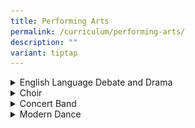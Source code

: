 ```yaml
---
title: Performing Arts
permalink: /curriculum/performing-arts/
description: ""
variant: tiptap
---
```

<div data-type="detailGroup" class="isomer-accordion isomer-accordion-white">
<details class="isomer-details">
<summary>English Language Debate and Drama</summary>
<div data-type="detailsContent" class="isomer-details-content">
<p></p>
<div class="isomer-image-wrapper">
<img style="width: 100%" height="auto" width="100%" alt="" src="/images/CCAs/ELDD/ELDD1.jpg">
</div>
<h4><strong>CCA Schedule</strong></h4>
<table style="minWidth: 75px">
<colgroup>
<col>
<col>
<col>
</colgroup>
<tbody>
<tr>
<td rowspan="1" colspan="1">
<p><strong>Training Day</strong>
</p>
</td>
<td rowspan="1" colspan="1">
<p><strong>Training Time</strong>
</p>
</td>
<td rowspan="1" colspan="1">
<p><strong>Training Venue (s)</strong>
</p>
</td>
</tr>
<tr>
<td rowspan="1" colspan="1">
<p>Mondays and Wednesdays</p>
</td>
<td rowspan="1" colspan="1">
<p>3:30 – 6pm</p>
</td>
<td rowspan="1" colspan="1">
<p>AVA Room 1 and 2</p>
</td>
</tr>
</tbody>
</table>
<h4>&nbsp;<strong>Organisation Chart</strong></h4>
<table style="minWidth: 25px">
<colgroup>
<col>
</colgroup>
<tbody>
<tr>
<td rowspan="1" colspan="1">
<p><strong>Teachers-In-Charge</strong>
</p>
</td>
</tr>
<tr>
<td rowspan="1" colspan="1">
<p>Ms Sandramarthy (Teacher IC)</p>
<p>Ms Sharon Tan</p>
<p>Ms Zamiara</p>
</td>
</tr>
</tbody>
</table>
<table style="minWidth: 25px">
<colgroup>
<col>
</colgroup>
<tbody>
<tr>
<td rowspan="1" colspan="1">
<p><strong>Coaches / Instructors</strong>
</p>
</td>
</tr>
<tr>
<td rowspan="1" colspan="1">
<p>Debate – Mr Ho Wey Kean</p>
<p>Drama – Mr Wong Kwang Han</p>
</td>
</tr>
</tbody>
</table>
<table style="minWidth: 50px">
<colgroup>
<col>
<col>
</colgroup>
<tbody>
<tr>
<td rowspan="1" colspan="2">
<p><strong>CCA Leaders</strong>
</p>
</td>
</tr>
<tr>
<td rowspan="1" colspan="1">
<p>President</p>
</td>
<td rowspan="1" colspan="1">
<p>Trisha Aliyah Ang Naidu</p>
</td>
</tr>
<tr>
<td rowspan="1" colspan="1">
<p>Vice-President (Drama)</p>
</td>
<td rowspan="1" colspan="1">
<p>Nur Irfan Nordin</p>
</td>
</tr>
<tr>
<td rowspan="1" colspan="1">
<p>Vice- President (Debate)</p>
</td>
<td rowspan="1" colspan="1">
<p>Crisostomo Yvonne Erich Bagiao</p>
</td>
</tr>
<tr>
<td rowspan="1" colspan="1">
<p>Well-Being IC</p>
</td>
<td rowspan="1" colspan="1">
<p>Wong Jing Yi Andraia</p>
</td>
</tr>
<tr>
<td rowspan="1" colspan="1">
<p>Publicity and Outreach</p>
</td>
<td rowspan="1" colspan="1">
<p>Janell Lee Gei Wen</p>
</td>
</tr>
<tr>
<td rowspan="1" colspan="1">
<p>Logistics and Safety</p>
</td>
<td rowspan="1" colspan="1">
<p>Yao Jiahuizi</p>
</td>
</tr>
</tbody>
</table>
<h4>&nbsp;<strong>Achievements</strong></h4>
<table style="minWidth: 75px">
<colgroup>
<col>
<col>
<col>
</colgroup>
<tbody>
<tr>
<td rowspan="1" colspan="1">
<p><strong>Competition</strong>
</p>
</td>
<td rowspan="1" colspan="1">
<p><strong>Achievement</strong>
</p>
</td>
<td rowspan="1" colspan="1">
<p><strong>Year</strong>
</p>
</td>
</tr>
<tr>
<td rowspan="1" colspan="1">
<p>Singapore Secondary School Debating Championship</p>
</td>
<td rowspan="1" colspan="1">
<p>Top 10 Speaker</p>
</td>
<td rowspan="1" colspan="1">
<p>2024</p>
</td>
</tr>
<tr>
<td rowspan="1" colspan="1">
<p>Singapore Secondary School Debating Championship</p>
</td>
<td rowspan="1" colspan="1">
<p>Top 20 Speaker</p>
</td>
<td rowspan="1" colspan="1">
<p>2024</p>
</td>
</tr>
<tr>
<td rowspan="1" colspan="1">
<p>Singapore Youth Festival</p>
</td>
<td rowspan="1" colspan="1">
<p>Commendation</p>
</td>
<td rowspan="1" colspan="1">
<p>2024</p>
</td>
</tr>
</tbody>
</table>
<h4>&nbsp;<strong>List of Activities</strong></h4>
<table style="minWidth: 50px">
<colgroup>
<col>
<col>
</colgroup>
<tbody>
<tr>
<td rowspan="1" colspan="1">
<p><strong>Activity</strong>
</p>
</td>
<td rowspan="1" colspan="1">
<p><strong>Month</strong>
</p>
</td>
</tr>
<tr>
<td rowspan="1" colspan="1">
<p>Secondary 1 CCA Open House</p>
</td>
<td rowspan="1" colspan="1">
<p>3 January</p>
</td>
</tr>
<tr>
<td rowspan="1" colspan="1">
<p>Watching a Debate Exchange</p>
</td>
<td rowspan="1" colspan="1">
<p>29 January</p>
</td>
</tr>
<tr>
<td rowspan="1" colspan="1">
<p>Singapore Secondary Schools Debating Championships</p>
</td>
<td rowspan="1" colspan="1">
<p>Mar - Apr</p>
</td>
</tr>
<tr>
<td rowspan="1" colspan="1">
<p>Speech Day Performance</p>
</td>
<td rowspan="1" colspan="1">
<p>9 May</p>
</td>
</tr>
<tr>
<td rowspan="1" colspan="1">
<p>ReadFest! Escape Room Game</p>
</td>
<td rowspan="1" colspan="1">
<p>20 May</p>
</td>
</tr>
<tr>
<td rowspan="1" colspan="1">
<p>Debate Workshop at ACJC</p>
</td>
<td rowspan="1" colspan="1">
<p>1 June</p>
</td>
</tr>
<tr>
<td rowspan="1" colspan="1">
<p>CCA Camp</p>
</td>
<td rowspan="1" colspan="1">
<p>June Holiday</p>
</td>
</tr>
<tr>
<td rowspan="1" colspan="1">
<p>Mid-year Debate Invitationals</p>
</td>
<td rowspan="1" colspan="1">
<p>13 July</p>
</td>
</tr>
<tr>
<td rowspan="1" colspan="1">
<p>National Day Celebration</p>
</td>
<td rowspan="1" colspan="1">
<p>8 August</p>
</td>
</tr>
<tr>
<td rowspan="1" colspan="1">
<p>Watching Drama – Hard Mode by Checkpoint Theatre</p>
</td>
<td rowspan="1" colspan="1">
<p>19 October</p>
</td>
</tr>
<tr>
<td rowspan="1" colspan="1">
<p>School Open House</p>
</td>
<td rowspan="1" colspan="1">
<p>17 November</p>
</td>
</tr>
</tbody>
</table>
<p><strong>&nbsp;</strong>
</p>
<div class="isomer-image-wrapper">
<img style="width: 100%" height="auto" width="100%" alt="" src="/images/CCAs/ELDD/ELDD2.jpg">
</div>
<p><em>Our drama team on 19 October 2024</em>
</p>
<h4>Activities &amp; Competitions</h4>
<p>A chance for our team to showcase our talents&nbsp;</p>
<table style="minWidth: 50px">
<colgroup>
<col>
<col>
</colgroup>
<tbody>
<tr>
<th rowspan="1" colspan="1">
<p></p>
<div class="isomer-image-wrapper">
<img style="width: 100%" height="auto" width="100%" alt="" src="/images/CCAs/ELDD/ELDD3.jpg">
</div>
</th>
<th rowspan="1" colspan="1">
<p></p>
<div class="isomer-image-wrapper">
<img style="width: 100%" height="auto" width="100%" alt="" src="/images/CCAs/ELDD/ELDD4.jpg">
</div>
</th>
</tr>
</tbody>
</table>
<p><em>School based performances in 2024</em>
</p>
<table style="minWidth: 50px">
<colgroup>
<col>
<col>
</colgroup>
<tbody>
<tr>
<td rowspan="1" colspan="1">
<div class="isomer-image-wrapper">
<img style="width: 100%" height="auto" width="100%" alt="" src="/images/CCAs/ELDD/ELDD5.jpg">
</div>
<p><em>Our junior team of actors and debaters out for Drama performance in Oct</em>
</p>
</td>
<td rowspan="1" colspan="1">
<div class="isomer-image-wrapper">
<img style="width: 100%" height="auto" width="100%" alt="" src="/images/CCAs/ELDD/ELDD6.jpg">
</div>
<p><em>Appreciation to the outgoing team of actors and debators</em>
</p>
</td>
</tr>
</tbody>
</table>
<p>&nbsp;</p>
<h4>Team Bonding and VIA</h4>
<p>Besides our drama and debate activities, our team also had exciting team
building activities through sports and games.</p>
<table style="minWidth: 50px">
<colgroup>
<col>
<col>
</colgroup>
<tbody>
<tr>
<td rowspan="1" colspan="1">
<div class="isomer-image-wrapper">
<img style="width: 100%" height="auto" width="100%" alt="" src="/images/CCAs/ELDD/ELDD7.jpg">
</div>
</td>
<td rowspan="1" colspan="1">
<div class="isomer-image-wrapper">
<img style="width: 100%" height="auto" width="100%" alt="" src="/images/CCAs/ELDD/ELDD8.jpg">
</div>
</td>
</tr>
</tbody>
</table>
<p>&nbsp;<em>Our team of actors and debaters getting actively involved in sports</em>
</p>
<table style="minWidth: 50px">
<colgroup>
<col>
<col>
</colgroup>
<tbody>
<tr>
<td rowspan="1" colspan="1">
<div class="isomer-image-wrapper">
<img style="width: 100%" height="auto" width="100%" alt="" src="/images/CCAs/ELDD/ELDD9.jpg">
</div>
<p><em>Getting to know each other</em>
</p>
</td>
<td rowspan="1" colspan="1">
<div class="isomer-image-wrapper">
<img style="width: 100%" height="auto" width="100%" alt="" src="/images/CCAs/ELDD/ELDD10.jpg">
</div>
<p><em>Drama training</em>
</p>
</td>
</tr>
</tbody>
</table>
</div>
</details>
<details class="isomer-details">
<summary>Choir</summary>
<div data-type="detailsContent" class="isomer-details-content">
<p></p>
</div>
</details>
<details class="isomer-details">
<summary>Concert Band</summary>
<div data-type="detailsContent" class="isomer-details-content">
<p></p>
</div>
</details>
<details class="isomer-details">
<summary>Modern Dance</summary>
<div data-type="detailsContent" class="isomer-details-content">
<p></p>
</div>
</details>
</div>
<p></p>